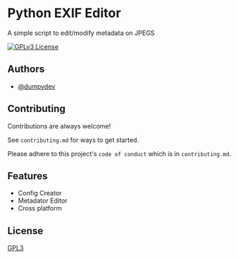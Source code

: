
# Python EXIF Editor

A simple script to edit/modify metadata on JPEGS



[![GPLv3 License](https://img.shields.io/badge/License-GPL%20v3-yellow.svg)](https://opensource.org/licenses/)

## Authors

- [@dumpydev](https://www.github.com/dumpydev)


## Contributing

Contributions are always welcome!

See `contributing.md` for ways to get started.

Please adhere to this project's `code of conduct` which is in `contributing.md`.


## Features

- Config Creator
- Metadator Editor
- Cross platform


## License

[GPL3](https://www.gnu.org/licenses/gpl-3.0.en.html)

